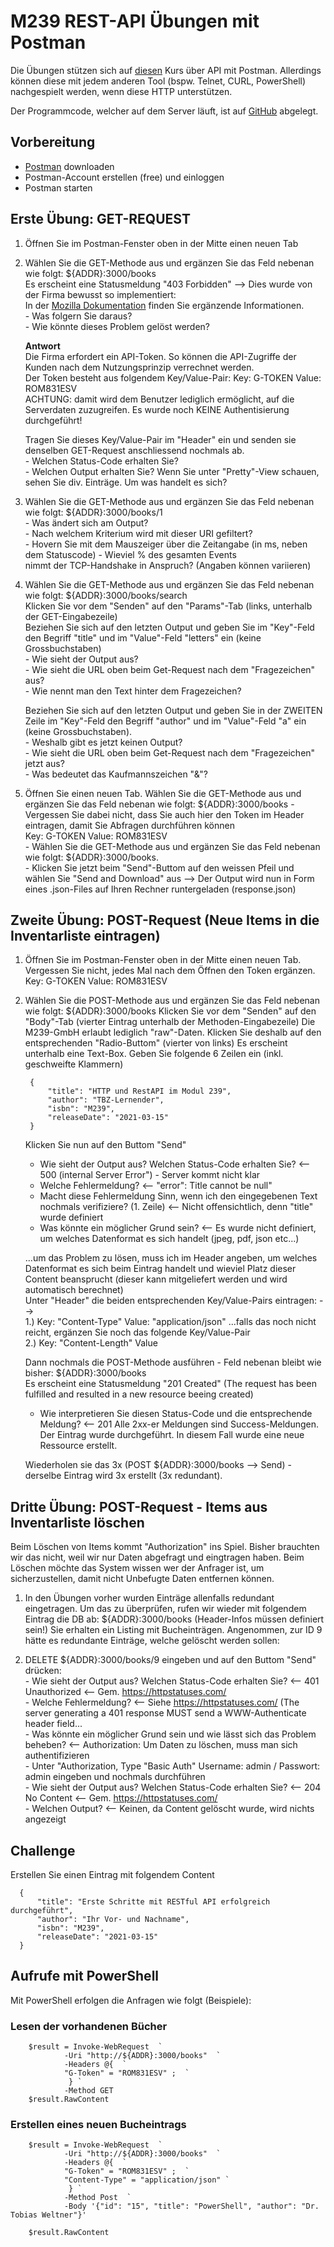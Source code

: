 # M239 REST-API Übungen mit Postman

Die Übungen stützen sich auf [diesen](https://github.com/vdespa/introduction-to-postman-course) Kurs über API mit Postman. 
Allerdings können diese mit jedem anderen Tool (bspw. Telnet, CURL, PowerShell) nachgespielt werden, wenn diese HTTP unterstützen.

Der Programmcode, welcher auf dem Server läuft, ist auf [GitHub](https://github.com/taylonr/postman) abgelegt. 


## Vorbereitung
- [Postman](https://www.postman.com/download) downloaden 
- Postman-Account erstellen (free) und einloggen
- Postman starten

## Erste Übung:  GET-REQUEST

1. Öffnen Sie im Postman-Fenster oben in der Mitte einen neuen Tab 
1. Wählen Sie die GET-Methode aus und ergänzen Sie das Feld nebenan wie folgt: ${ADDR}:3000/books  
	Es erscheint eine Statusmeldung "403 Forbidden" --> Dies wurde von der Firma bewusst so implementiert:      
	In der [Mozilla Dokumentation](https://developer.mozilla.org/de/docs/Web/HTTP/Status/403) finden Sie ergänzende Informationen.  
		- Was folgern Sie daraus?  
		- Wie könnte dieses Problem gelöst werden?

	**Antwort**  
	Die Firma erfordert ein API-Token. So können die API-Zugriffe der Kunden nach dem Nutzungsprinzip verrechnet werden.  
	Der Token besteht aus folgendem Key/Value-Pair:  Key: G-TOKEN  Value: ROM831ESV  
	ACHTUNG: damit wird dem Benutzer lediglich ermöglicht, auf die Serverdaten zuzugreifen. Es wurde noch KEINE Authentisierung durchgeführt!

	Tragen Sie dieses Key/Value-Pair im "Header" ein und senden sie denselben GET-Request anschliessend nochmals ab.  
		- Welchen Status-Code erhalten Sie?  
		- Welchen Output erhalten Sie?  Wenn Sie unter "Pretty"-View schauen, sehen Sie div. Einträge. Um was handelt es sich?  


1. Wählen Sie die GET-Methode aus und ergänzen Sie das Feld nebenan wie folgt: ${ADDR}:3000/books/1  
		- Was ändert sich am Output?   
		- Nach welchem Kriterium wird mit dieser URI gefiltert?  
		- Hovern Sie mit dem Mauszeiger über die Zeitangabe (in ms, neben dem Statuscode) - Wieviel % des gesamten Events  
		  nimmt der TCP-Handshake in Anspruch? (Angaben können variieren)  
		
1. Wählen Sie die GET-Methode aus und ergänzen Sie das Feld nebenan wie folgt: ${ADDR}:3000/books/search   
    Klicken Sie vor dem "Senden" auf den "Params"-Tab (links, unterhalb der GET-Eingabezeile)  
    Beziehen Sie sich auf den letzten Output und geben Sie im "Key"-Feld den Begriff "title" und im "Value"-Feld "letters" ein (keine Grossbuchstaben)  
		- Wie sieht der Output aus?   
		- Wie sieht die URL oben beim Get-Request nach dem "Fragezeichen" aus?   
		- Wie nennt man den Text hinter dem Fragezeichen?  

    Beziehen Sie sich auf den letzten Output und geben Sie in der ZWEITEN Zeile im "Key"-Feld den Begriff "author" und im "Value"-Feld "a" ein (keine Grossbuchstaben).  
		- Weshalb gibt es jetzt keinen Output?   
		- Wie sieht die URL oben beim Get-Request nach dem "Fragezeichen" jetzt aus?     
		- Was bedeutet das Kaufmannszeichen "&"?  

1. Öffnen Sie einen neuen Tab. Wählen Sie die GET-Methode aus und ergänzen Sie das Feld nebenan wie folgt: ${ADDR}:3000/books
		- Vergessen Sie dabei nicht, dass Sie auch hier den Token im Header eintragen, damit Sie Abfragen durchführen können      
Key: G-TOKEN  Value: ROM831ESV   
		- Wählen Sie die GET-Methode aus und ergänzen Sie das Feld nebenan wie folgt: ${ADDR}:3000/books.    
		- Klicken Sie jetzt beim "Send"-Buttom auf den weissen Pfeil und wählen Sie "Send and Download" aus   --> Der Output wird nun in Form eines .json-Files auf Ihren Rechner runtergeladen (response.json)  


## Zweite Übung:  POST-Request (Neue Items in die Inventarliste eintragen)

1. Öffnen Sie im Postman-Fenster oben in der Mitte einen neuen Tab. Vergessen Sie nicht, jedes Mal nach dem Öffnen den Token ergänzen.  
   Key: G-TOKEN  Value: ROM831ESV
3. Wählen Sie die POST-Methode aus und ergänzen Sie das Feld nebenan wie folgt: ${ADDR}:3000/books
   Klicken Sie vor dem "Senden" auf den "Body"-Tab (vierter Eintrag unterhalb der Methoden-Eingabezeile)
   Die M239-GmbH erlaubt lediglich "raw"-Daten. Klicken Sie deshalb auf den entsprechenden "Radio-Buttom" (vierter von links)
   Es erscheint unterhalb eine Text-Box. Geben Sie folgende 6 Zeilen ein (inkl. geschweifte Klammern)

        {
            "title": "HTTP und RestAPI im Modul 239",
            "author": "TBZ-Lernender",
            "isbn": "M239",
            "releaseDate": "2021-03-15"
        }

   Klicken Sie nun auf den Buttom "Send"  
	 - Wie sieht der Output aus? Welchen Status-Code erhalten Sie?						<-- 500 (internal Server Error") - Server kommt nicht klar  
	 - Welche Fehlermeldung?											<-- "error": Title cannot be null"  
	 - Macht diese Fehlermeldung Sinn, wenn ich den eingegebenen Text nochmals verifiziere? (1. Zeile)	<-- Nicht offensichtlich, denn "title" wurde definiert  
	 - Was könnte ein möglicher Grund sein? 									<-- Es wurde nicht definiert, um welches Datenformat es sich handelt (jpeg, pdf, json etc...)  
  
   ...um das Problem zu lösen, muss ich im Header angeben, um welches Datenformat es sich beim Eintrag handelt und wieviel Platz dieser Content beansprucht (dieser kann mitgeliefert werden und wird automatisch berechnet)  
   Unter "Header" die beiden entsprechenden Key/Value-Pairs eintragen:  -->  
   1.) Key: "Content-Type" Value: "application/json"  ...falls das noch nicht reicht, ergänzen Sie noch das folgende Key/Value-Pair  
	 2.) Key: "Content-Length" Value <calculated when request is sent>  

   Dann nochmals die POST-Methode ausführen - Feld nebenan bleibt wie bisher: ${ADDR}:3000/books  
	 Es erscheint eine Statusmeldung "201 Created" (The request has been fulfilled and resulted in a new resource beeing created)  
	 - Wie interpretieren Sie diesen Status-Code und die entsprechende Meldung?				<-- 201 Alle 2xx-er Meldungen sind Success-Meldungen. Der Eintrag wurde durchgeführt. In diesem Fall wurde eine neue Ressource erstellt.

    Wiederholen sie das 3x (POST ${ADDR}:3000/books --> Send)  - derselbe Eintrag wird 3x erstellt (3x redundant). 


## Dritte Übung:  POST-Request - Items aus Inventarliste löschen
Beim Löschen von Items kommt "Authorization" ins Spiel. Bisher brauchten wir das nicht, weil wir nur Daten abgefragt und eingtragen haben.
Beim Löschen möchte das System wissen wer der Anfrager ist, um sicherzustellen, damit nicht Unbefugte Daten entfernen können.

1. In den Übungen vorher wurden Einträge allenfalls redundant eingetragen. Um das zu überprüfen, rufen wir wieder mit folgendem Eintrag die DB ab: ${ADDR}:3000/books (Header-Infos müssen definiert sein!)
   Sie erhalten ein Listing mit Bucheinträgen. Angenommen, zur ID 9 hätte es redundante Einträge, welche gelöscht werden sollen:

1. DELETE ${ADDR}:3000/books/9 eingeben und auf den Buttom "Send" drücken:  
		- Wie sieht der Output aus? Welchen Status-Code erhalten Sie?						<-- 401 Unauthorized   <-- Gem. https://httpstatuses.com/  
		- Welche Fehlermeldung?											<-- Siehe https://httpstatuses.com/ (The server generating a 401 response MUST send a WWW-Authenticate header field...  
		- Was könnte ein möglicher Grund sein und wie lässt sich das Problem beheben? 				<-- Authorization: Um Daten zu löschen, muss man sich authentifizieren   
		- Unter "Authorization, Type "Basic Auth" Username: admin / Passwort: admin eingeben und nochmals durchführen  
		- Wie sieht der Output aus? Welchen Status-Code erhalten Sie?						<-- 204 No Content   <-- Gem. https://httpstatuses.com/  
		- Welchen Output?											<-- Keinen, da Content gelöscht wurde, wird nichts angezeigt  



## Challenge

Erstellen Sie einen Eintrag mit folgendem Content

      {
          "title": "Erste Schritte mit RESTful API erfolgreich durchgeführt",
          "author": "Ihr Vor- und Nachname",
          "isbn": "M239",
          "releaseDate": "2021-03-15"
      }

## Aufrufe mit PowerShell
Mit PowerShell erfolgen die Anfragen wie folgt (Beispiele):
															    
### Lesen der vorhandenen Bücher

		$result = Invoke-WebRequest  `
			    -Uri "http://${ADDR}:3000/books"  `
			    -Headers @{  `
				"G-Token" = "ROM831ESV" ;  `
			     } `
			    -Method GET
		$result.RawContent            

### Erstellen eines neuen Bucheintrags

		$result = Invoke-WebRequest  `
			    -Uri "http://${ADDR}:3000/books"  `
			    -Headers @{  `
				"G-Token" = "ROM831ESV" ;  `
				"Content-Type" = "application/json" `
			     } `
			    -Method Post  `
			    -Body '{"id": "15", "title": "PowerShell", "author": "Dr. Tobias Weltner"}' 

		$result.RawContent

															    
															    
